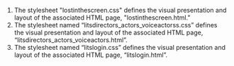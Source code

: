 1. The stylesheet "lostinthescreen.css" defines the visual presentation and layout of the associated HTML page, "lostinthescreen.html." 
2. The stylesheet named “litsdirectors_actors_voiceactorss.css” defines the visual presentation and layout of the associated HTML page, “litsdirectors_actors_voiceactors.html”.
3. The stylesheet named “litslogin.css” defines the visual presentation and layout of the associated HTML page, “litslogin.html”.
